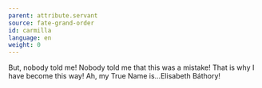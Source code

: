 ```yaml
---
parent: attribute.servant
source: fate-grand-order
id: carmilla
language: en
weight: 0
---
```


But, nobody told me!
Nobody told me that this was a mistake!
That is why I have become this way! Ah, my True Name is…Elisabeth Báthory!
